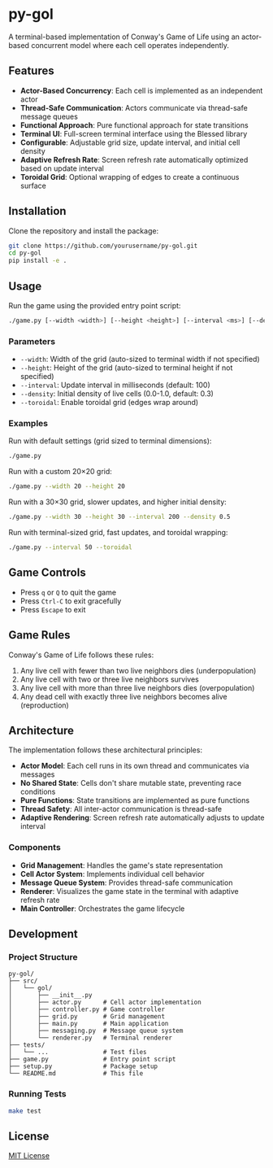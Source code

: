 # py-gol

A terminal-based implementation of Conway's Game of Life using an actor-based concurrent model where each cell operates independently.

## Features

- **Actor-Based Concurrency**: Each cell is implemented as an independent actor
- **Thread-Safe Communication**: Actors communicate via thread-safe message queues
- **Functional Approach**: Pure functional approach for state transitions
- **Terminal UI**: Full-screen terminal interface using the Blessed library
- **Configurable**: Adjustable grid size, update interval, and initial cell density
- **Adaptive Refresh Rate**: Screen refresh rate automatically optimized based on update interval
- **Toroidal Grid**: Optional wrapping of edges to create a continuous surface

## Installation

Clone the repository and install the package:

```bash
git clone https://github.com/yourusername/py-gol.git
cd py-gol
pip install -e .
```

## Usage

Run the game using the provided entry point script:

```bash
./game.py [--width <width>] [--height <height>] [--interval <ms>] [--density <float>] [--toroidal]
```

### Parameters

- `--width`: Width of the grid (auto-sized to terminal width if not specified)
- `--height`: Height of the grid (auto-sized to terminal height if not specified)
- `--interval`: Update interval in milliseconds (default: 100)
- `--density`: Initial density of live cells (0.0-1.0, default: 0.3)
- `--toroidal`: Enable toroidal grid (edges wrap around)

### Examples

Run with default settings (grid sized to terminal dimensions):
```bash
./game.py
```

Run with a custom 20×20 grid:
```bash
./game.py --width 20 --height 20
```

Run with a 30×30 grid, slower updates, and higher initial density:
```bash
./game.py --width 30 --height 30 --interval 200 --density 0.5
```

Run with terminal-sized grid, fast updates, and toroidal wrapping:
```bash
./game.py --interval 50 --toroidal
```

## Game Controls

- Press `q` or `Q` to quit the game
- Press `Ctrl-C` to exit gracefully
- Press `Escape` to exit

## Game Rules

Conway's Game of Life follows these rules:

1. Any live cell with fewer than two live neighbors dies (underpopulation)
2. Any live cell with two or three live neighbors survives
3. Any live cell with more than three live neighbors dies (overpopulation)
4. Any dead cell with exactly three live neighbors becomes alive (reproduction)

## Architecture

The implementation follows these architectural principles:

- **Actor Model**: Each cell runs in its own thread and communicates via messages
- **No Shared State**: Cells don't share mutable state, preventing race conditions
- **Pure Functions**: State transitions are implemented as pure functions
- **Thread Safety**: All inter-actor communication is thread-safe
- **Adaptive Rendering**: Screen refresh rate automatically adjusts to update interval

### Components

- **Grid Management**: Handles the game's state representation
- **Cell Actor System**: Implements individual cell behavior
- **Message Queue System**: Provides thread-safe communication
- **Renderer**: Visualizes the game state in the terminal with adaptive refresh rate
- **Main Controller**: Orchestrates the game lifecycle

## Development

### Project Structure

```
py-gol/
├── src/
│   └── gol/
│       ├── __init__.py
│       ├── actor.py      # Cell actor implementation
│       ├── controller.py # Game controller
│       ├── grid.py       # Grid management
│       ├── main.py       # Main application
│       ├── messaging.py  # Message queue system
│       └── renderer.py   # Terminal renderer
├── tests/
│   └── ...               # Test files
├── game.py               # Entry point script
├── setup.py              # Package setup
└── README.md             # This file
```

### Running Tests

```bash
make test
```

## License

[MIT License](LICENSE)
